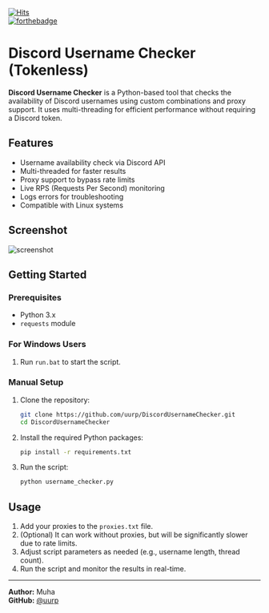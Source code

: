 
[![Hits](https://hits.sh/github.com/uurp/DiscordUsernameChecker.svg)](https://hits.sh/github.com/uurp/DiscordUsernameChecker)  
[![forthebadge](https://forthebadge.com/images/badges/made-with-python.svg)](https://forthebadge.com)

# Discord Username Checker (Tokenless)

**Discord Username Checker** is a Python-based tool that checks the availability of Discord usernames using custom combinations and proxy support. It uses multi-threading for efficient performance without requiring a Discord token.

## Features

- Username availability check via Discord API  
- Multi-threaded for faster results  
- Proxy support to bypass rate limits  
- Live RPS (Requests Per Second) monitoring  
- Logs errors for troubleshooting  
- Compatible with Linux systems  

## Screenshot

![screenshot](https://media.discordapp.net/attachments/1242610410046230638/1243460374708092949/image.png?ex=66518e37&is=66503cb7&hm=b9d1877e771fe7785095f01ee077e6e994cac913da41e063c4144d5395af8c83&=&format=webp&quality=lossless)

## Getting Started

### Prerequisites

- Python 3.x  
- `requests` module  

### For Windows Users

1. Run `run.bat` to start the script.

### Manual Setup

1. Clone the repository:

   ```bash
   git clone https://github.com/uurp/DiscordUsernameChecker.git
   cd DiscordUsernameChecker
   ```

2. Install the required Python packages:

   ```bash
   pip install -r requirements.txt
   ```

3. Run the script:

   ```bash
   python username_checker.py
   ```

## Usage

1. Add your proxies to the `proxies.txt` file.
2. (Optional) It can work without proxies, but will be significantly slower due to rate limits.
3. Adjust script parameters as needed (e.g., username length, thread count).
4. Run the script and monitor the results in real-time.

---

**Author:** Muha  
**GitHub:** [@uurp](https://github.com/uurp)
